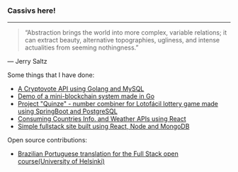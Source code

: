 ### Cassivs here!

<picture>
 <source media="(prefers-color-scheme: dark)" srcset="YOUR-DARKMODE-IMAGE">
 <source media="(prefers-color-scheme: light)" srcset="YOUR-LIGHTMODE-IMAGE">
</picture>

---
> “Abstraction brings the world into more complex, variable relations; it can extract beauty, alternative topographies, ugliness, and intense actualities from seeming nothingness.”

— Jerry Saltz

Some things that I have done:
- [A Cryptovote API using Golang and MySQL](https://github.com/CassivsGabriellis/crypto-vote-interface)
- [Demo of a mini-blockchain system made in Go](https://github.com/CassivsGabriellis/mini-blockchain-in-go)
- [Project "Quinze" - number combiner for Lotofácil lottery game made using SpringBoot and PostgreSQL](https://github.com/CassivsGabriellis/quinze/tree/cassio)
- [Consuming Countries Info. and Weather APIs using React](https://github.com/CassivsGabriellis/Data-for-countries-api-study)
- [Simple fullstack site built using React, Node and MongoDB](https://github.com/CassivsGabriellis/phonebook-fullstack-site)

Open source contributions:
- [Brazilian Portuguese translation for the Full Stack open course(University of Helsinki)](https://github.com/fullstack-hy2020/fullstack-hy2020.github.io/pull/2458)
